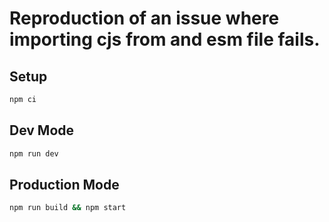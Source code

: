Reproduction of an issue where importing cjs from and esm file fails.
==================================

## Setup
```bash
npm ci
```

## Dev Mode
```bash
npm run dev
```

## Production Mode
```bash
npm run build && npm start
```
